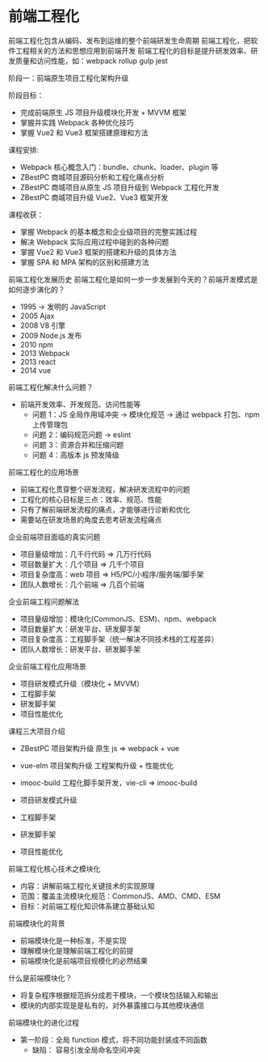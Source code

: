 # 前端工程化

前端工程化包含从编码、发布到运维的整个前端研发生命周期
前端工程化，把软件工程相关的方法和思想应用到前端开发
前端工程化的目标是提升研发效率、研发质量和访问性能，如：webpack rollup gulp jest

阶段一：前端原生项目工程化架构升级

阶段目标：

- 完成前端原生 JS 项目升级模块化开发 + MVVM 框架
- 掌握并实践 Webpack 各种优化技巧
- 掌握 Vue2 和 Vue3 框架搭建原理和方法

课程安排:

- Webpack 核心概念入门：bundle、chunk、loader、plugin 等
- ZBestPC 商城项目源码分析和工程化痛点分析
- ZBestPC 商城项目从原生 JS 项目升级到 Webpack 工程化开发
- ZBestPC 商城项目升级 Vue2、Vue3 框架开发

课程收获：

- 掌握 Webpack 的基本概念和企业级项目的完整实践过程
- 解决 Webpack 实际应用过程中碰到的各种问题
- 掌握 Vue2 和 Vue3 框架的搭建和升级的具体方法
- 掌握 SPA 和 MPA 架构的区别和搭建方法

前端工程化发展历史
前端工程化是如何一步一步发展到今天的？前端开发模式是如何逐步演化的？

- 1995 -> 发明的 JavaScript
- 2005 Ajax
- 2008 V8 引擎
- 2009 Node.js 发布
- 2010 npm
- 2013 Webpack
- 2013 react
- 2014 vue

前端工程化解决什么问题？

- 前端开发效率、开发规范、访问性能等
  - 问题 1：JS 全局作用域冲突 -> 模块化规范 -> 通过 webpack 打包、npm 上传管理包
  - 问题 2：编码规范问题 -> eslint
  - 问题 3：资源合并和压缩问题
  - 问题 4：高版本 js 预发降级

前端工程化的应用场景

- 前端工程化贯穿整个研发流程，解决研发流程中的问题
- 工程化的核心目标是三点：效率、规范、性能
- 只有了解前端研发流程的痛点，才能够进行诊断和优化
- 需要站在研发场景的角度去思考研发流程痛点

企业前端项目面临的真实问题

- 项目量级增加：几千行代码 => 几万行代码
- 项目数量扩大：几个项目 => 几千个项目
- 项目复杂度高：web 项目 => H5/PC/小程序/服务端/脚手架
- 团队人数增长：几个前端 => 几百个前端

企业前端工程问题解法

- 项目量级增加：模块化(CommonJS、ESM)、npm、webpack
- 项目数量扩大：研发平台、研发脚手架
- 项目复杂度高：工程脚手架（统一解决不同技术栈的工程差异）
- 团队人数增长：研发平台、研发脚手架

企业前端工程化应用场景

- 项目研发模式升级（模块化 + MVVM）
- 工程脚手架
- 研发脚手架
- 项目性能优化

课程三大项目介绍

- ZBestPC 项目架构升级 原生 js => webpack + vue
- vue-elm 项目架构升级 工程架构升级 + 性能优化
- imooc-build 工程化脚手架开发，vie-cli => imooc-build

- 项目研发模式升级
- 工程脚手架
- 研发脚手架
- 项目性能优化

前端工程化核心技术之模块化

- 内容：讲解前端工程化关键技术的实现原理
- 范围：覆盖主流模块化规范：CommonJS、AMD、CMD、ESM
- 目标：对前端工程化知识体系建立基础认知

前端模块化的背景

- 前端模块化是一种标准，不是实现
- 理解模块化是理解前端工程化的前提
- 前端模块化是前端项目规模化的必然结果

什么是前端模块化？

- 将复杂程序根据规范拆分成若干模块，一个模块包括输入和输出
- 模块的内部实现是是私有的，对外暴露接口与其他模块通信

前端模块化的进化过程

- 第一阶段：全局 function 模式，将不同功能封装成不同函数
  - 缺陷： 容易引发全局命名空间冲突
